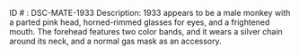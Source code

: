 ID # : DSC-MATE-1933
Description: 1933 appears to be a male monkey with a parted pink head, horned-rimmed glasses for eyes, and a frightened mouth. The forehead features two color bands, and it wears a silver chain around its neck, and a normal gas mask as an accessory.